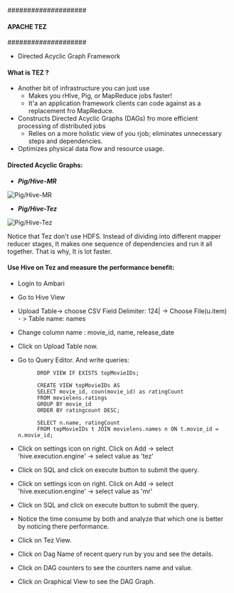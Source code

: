 ####################
#### APACHE TEZ ####
####################

- Directed Acyclic Graph Framework

#### What is TEZ ?
- Another bit of infrastructure you can just use
    * Makes you rHIve, Pig, or MapReduce jobs faster!
    * It'a an application framework clients can code against as a replacement fro MapReduce.
- Constructs Directed Acyclic Graphs (DAGs) fro more efficient processing of distributed jobs
    * Relies on a more holistic view of you rjob; eliminates unnecessary steps and dependencies.
- Optimizes physical data flow and resource usage.

#### Directed Acyclic Graphs:

   - **_Pig/Hive-MR_**
   
   ![Pig/Hive-MR](https://github.com/Kavita-Yadav/Learning-Hadoop-and-bigData/blob/master/Images/PigHiveMR.png)
   
   - **_Pig/Hive-Tez_**
   
   ![Pig/Hive-Tez](https://github.com/Kavita-Yadav/Learning-Hadoop-and-bigData/blob/master/Images/Tez.png)
    
   Notice that Tez don't use HDFS. Instead of dividing into different mapper reducer stages, It makes one sequence
   of dependencies and run it all together. That is why, It is lot faster.

#### Use Hive on Tez and measure the performance benefit:

- Login to Ambari
- Go to Hive View
- Upload Table-> choose CSV Field Delimiter: 124| -> Choose File(u.item) - > Table name: names
- Change column name : movie_id, name, release_date 
- Click on Upload Table now.
- Go to Query Editor. And write queries:

            DROP VIEW IF EXISTS topMovieIDs;
            
            CREATE VIEW topMovieIDs AS
            SELECT movie_id, coun(movie_id) as ratingCount
            FROM movielens.ratings
            GROUP BY movie_id
            ORDER BY ratingcount DESC;
            
            SELECT n.name, ratingCount
            FROM topMovieIDs t JOIN movielens.names n ON t.movie_id = n.movie_id;
            
 - Click on settings icon on right. Click on Add -> select 'hive.execution.engine' -> select value as 'tez'
 - Click on SQL and click on execute button to submit the query.
 - Click on settings icon on right. Click on Add -> select 'hive.execution.engine' -> select value as 'mr'
 - Click on SQL and click on execute button to submit the query.
 - Notice the time consume by both and analyze that which one is better by noticing there performance.
 - Click on Tez View.
 - Click on Dag Name of recent query run by you and see the details.
 - Click on DAG counters to see the counters name and value.
 - Click on Graphical View to see the DAG Graph.
